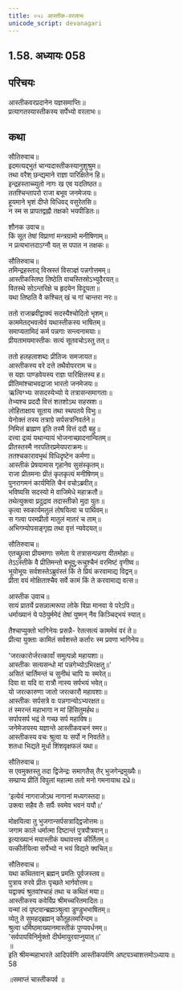 ```yaml
---  
title: ०५८ आस्तीक-वरलाभः
unicode_script: devanagari
---  
```


## 1.58. अध्यायः 058

## परिचयः

आस्तीकवरप्रदानेन यज्ञसमाप्तिः॥  
प्रत्यागतस्यास्तीकस्य सर्पेभ्यो वरलाभः॥  

## कथा

सौतिरुवाच॥  
इदमत्यद्भुतं चान्यदास्तीकस्यानुशुश्रुम॥  
तथा वरैश् छन्द्यमाने राज्ञा पारिक्षितेन हि॥  
इन्द्रहस्ताच्च्युतो नागः ख एव यदतिष्ठत॥  
ततश्चिन्तापरो राजा बभूव जनमेजयः॥  
हूयमाने भृशं दीप्ते विधिवद् वसुरेतसि॥  
न स्म स प्रापतद्वह्नौ तक्षको भयपीडितः॥  

शौनक उवाच॥  
किं सूत तेषां विप्राणां मन्त्रग्रामो मनीषिणाम्॥  
न प्रत्यभात्तदाऽग्नौ यत् स पपात न तक्षकः॥  

सौतिरुवाच॥  
तमिन्द्रहस्ताद् विस्रस्तं विसञ्ज्ञं पन्नगोत्तमम्॥  
आस्तीकस्तिष्ठ तिष्ठेति वाचस्तिस्रोऽभ्युदैरयत्॥  
वितस्थे सोऽन्तरिक्षे च हृदयेन विदूयता॥  
यथा तिष्ठति वै कश्चित् खं च गां चान्तरा नरः॥  

ततो राजाब्रवीद्वाक्यं सदस्यैश्चोदितो भृशम्॥  
काममेतद्भवत्वेवं यथास्तीकस्य भाषितम्॥  
समाप्यतामिदं कर्म पन्नगाः सन्त्वनामयाः॥  
प्रीयतामयमास्तीकः सत्यं सूतवचोऽस्तु तत्॥  

ततो हलहलाशब्दः प्रीतिजः समजायत॥  
आस्तीकस्य वरे दत्ते तथैवोपरराम च॥  
स यज्ञः पाण्डवेयस्य राज्ञः पारिक्षितस्य ह॥  
प्रीतिमांश्चाभवद्राजा भारतो जनमेजयः॥  
ऋत्विग्भ्यः ससदस्येभ्यो ये तत्रासन्समागताः॥  
तेभ्यश्च प्रददौ वित्तं शतशोऽथ सहस्रशः॥  
लोहिताक्षाय सूताय तथा स्थपतये विभुः॥  
येनोक्तं तस्य तत्राग्रे सर्पसत्रनिवर्तने॥  
निमित्तं ब्राह्मण इति तस्मै वित्तं ददौ बहु॥  
दत्त्वा द्रव्यं यथान्यायं भोजनाच्छादनान्वितम्॥  
प्रीतस्तस्मै नरपतिरप्रमेयपराक्रमः॥  
ततश्चकारावभृथं विधिदृष्टेन कर्मणा॥  
आस्तीकं प्रेषयामास गृहानेव सुसंस्कृतम्॥  
राजा प्रीतमनाः प्रीतं कृतकृत्यं मनीषिणम्॥  
पुनरागमनं कार्यमिति चैनं वचोऽब्रवीत्॥  
भविष्यसि सदस्यो मे वाजिमेधे महाक्रतौ॥  
तथेत्युक्त्वा प्रदुद्राव तदास्तीको मुदा युतः॥  
कृत्वा स्वकार्यमतुलं तोषयित्वा च पार्थिवम्॥  
स गत्वा परमप्रीतो मातुलं मातरं च ताम्॥  
अभिगम्योपसङ्गृह्य तथा वृत्तं न्यवेदयत्॥  

सौतिरुवाच॥  
एतच्छ्रुत्वा प्रीयमाणाः समेता ये तत्रासन्पन्नगा वीतमोहाः॥  
तेऽऽस्तीके वै प्रीतिमन्तो बभूवु;रूचुश्चैनं वरमिष्टं वृणीष्व॥  
भूयोभूयः सर्वशस्तेऽब्रुवंस्तं किं ते प्रियं करवामाद्य विद्वन्॥  
प्रीता वयं मोक्षिताश्चैव सर्वे कामं किं ते करवामाद्य वत्स॥  

आस्तीक उवाच॥  
सायं प्रातर्ये प्रसन्नात्मरूपा लोके विप्रा मानवा ये परेऽपि॥  
धर्माख्यानं ये पठेयुर्ममेदं तेषां युष्मन् नैव किञ्चिद्भयं स्यात्॥  

तैश्चाप्युक्तो भागिनेयः प्रसन्नै\- रेतत्सत्यं काममेवं वरं ते॥  
प्रीत्या युक्ताः कामितं सर्वशस्ते कर्तारः स्म प्रवणा भागिनेय॥  

'जरत्कारोर्जरत्कार्वां समुत्पन्नो महायशाः॥  
आस्तीकः सत्यसन्धो मां पन्नगेभ्योऽभिरक्षतु॥'  
असितं चार्तिमन्तं च सुनीथं चापि यः स्मरेत्॥  
दिवा वा यदि वा रात्रौ नास्य सर्पभयं भवेत्॥  
यो जरत्कारुणा जातो जरत्कारौ महावशाः॥  
आस्तीकः सर्पसत्रे वः पन्नगान्योऽभ्यरक्षत॥  
तं स्मरन्तं महाभागा न मां हिंसितुमर्हथ॥  
सर्पापसर्प भद्रं ते गच्छ सर्प महाविष॥  
जनेमेजयस्य यज्ञान्ते आस्तीकवचनं स्मर॥  
आस्तीकस्य वचः श्रुत्वा यः सर्पो न निवर्तते॥  
शतधा भिद्यते मूर्धा शिंशवृक्षफलं यथा॥  

सौतिरुवाच॥  
स एवमुक्तस्तु तदा द्विजेन्द्रः समागतैस् तैर् भुजगेन्द्रमुख्यैः॥  
सम्प्राप्य प्रीतिं विपुलां महात्मा ततो मनो गमनायाथ दध्रे॥  

'इत्येवं नागराजोऽथ नागानां मध्यगस्तदा॥  
उक्त्वा सहैव तैः सर्पैः स्वमेव भवनं ययौ॥'  

मोक्षयित्वा तु भुजगान्सर्पसत्राद्द्विजोत्तमः॥  
जगाम काले धर्मात्मा दिष्टान्तं पुत्रपौत्रवान्॥  
इत्याख्यानं मयास्तीकं यथावत्तव कीर्तितम्॥  
यत्कीर्तयित्वा सर्पेभ्यो न भयं विद्यते क्वचित्॥  

सौतिरुवाच॥  
यथा कथितवान् ब्रह्मन् प्रमतिः पूर्वजस्तव॥  
पुत्राय रुरवे प्रीतः पृच्छते भार्गवोत्तम॥  
यद्वाक्यं श्रुतवांश्चाहं तथा च कथितं मया॥  
आस्तीकस्य कवेर्विप्र श्रीमच्चरितमादितः॥  
यन्मां त्वं पृष्टवान्ब्रह्मञ्श्रुत्वा डुण्डुभभाषितम्॥  
व्येतु ते सुमहद्ब्रह्मन् कौतूहलमरिन्दम॥  
श्रुत्वा धर्मिष्ठमाख्यानमास्तीकं पुण्यवर्धनम्॥  
'सर्वपापविनिर्मुक्तो दीर्घमायुरवाप्नुयात्॥'  
॥  
इति श्रीमन्महाभारते आदिपर्वणि आस्तीकपर्वणि अष्टपञ्चाशत्तमोऽध्यायः॥  
58  

॥समाप्तं चास्तीकपर्व ॥  

